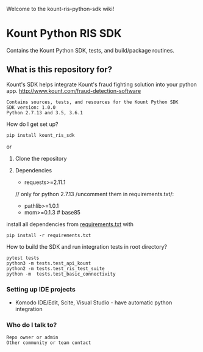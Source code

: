 Welcome to the kount-ris-python-sdk wiki!

# Kount Python RIS SDK #

Contains the Kount Python SDK, tests, and build/package routines.

## What is this repository for?

Kount's SDK helps integrate Kount's fraud fighting solution into your python app.
http://www.kount.com/fraud-detection-software

    Contains sources, tests, and resources for the Kount Python SDK
    SDK version: 1.0.0
    Python 2.7.13 and 3.5, 3.6.1 

How do I get set up?  

`pip install kount_ris_sdk`  

or
   1. Clone the repository
   2. Dependencies
        * requests>=2.11.1
        
        // only for python 2.7.13 /uncomment them in requirements.txt/:
        * pathlib>=1.0.1
        * mom>=0.1.3 # base85
      

install all dependencies from [requirements.txt](https://github.com/Kount/kount-ris-python-sdk/blob/master/requirements.txt)
 with

`pip install -r requirements.txt`

How to build the SDK and run integration tests in root directory?


    pytest tests
    python3 -m tests.test_api_kount
    python2 -m tests.test_ris_test_suite
    python -m  tests.test_basic_connectivity


### Setting up IDE projects
* Komodo IDE/Edit, Scite, Visual Studio - have automatic python integration

### Who do I talk to?

    Repo owner or admin
    Other community or team contact

